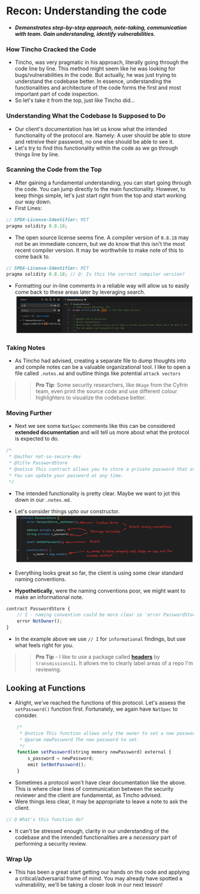 # Recon: Understanding the code
- ***Demonstrates step-by-step approach, note-taking, communication with team. Gain understanding, identify vulnerabilities.***

### How Tincho Cracked the Code
- Tincho, was very pragmatic in his approach, literally going through the code line by line. This method might seem like he was looking for bugs/vulnerabilities in the code. But actually, he was just trying to understand the codebase better. In essence, understanding the functionalities and architecture of the code forms the first and most important part of code inspection.
- So let's take it from the top, just like Tincho did…

### Understanding What the Codebase Is Supposed to Do
- Our client's documentation has let us know what the intended functionality of the protocol are. Namely: A user should be able to store and retreive their password, no one else should be able to see it.
- Let's try to find this functionality within the code as we go through things line by line.

### Scanning the Code from the Top
- After gaining a fundamental understanding, you can start going through the code. You can jump directly to the main functionality. However, to keep things simple, let's just start right from the top and start working our way down.
- First Lines:

```js
// SPDX-License-Identifier: MIT
pragma solidity 0.8.18;
```

- The open source license seems fine. A compiler version of `0.8.18` may not be an immediate concern, but we do know that this isn't the most recent compiler version. It may be worthwhile to make note of this to come back to.

```js
// SPDX-License-Identifier: MIT
pragma solidity 0.8.18; // Q: Is this the correct compiler version?
```

- Formatting our in-line comments in a reliable way will allow us to easily come back to these areas later by leveraging search.
![alt text](<Images/image copy 9.png>)

### Taking Notes
- As Tincho had advised, creating a separate file to dump thoughts into and compile notes can be a valuable organizational tool. I like to open a file called `.notes.md` and outline things like potential `attack vectors`

>> **Pro Tip**: Some security researchers, like `0Kage` from the Cyfrin team, even print the source code and use different colour highlighters to visualize the codebase better.

### Moving Further
- Next we see some `NatSpec` comments like this can be considered **extended documentation** and will tell us more about what the protocol is expected to do.

```js
/*
 * @author not-so-secure-dev
 * @title PasswordStore
 * @notice This contract allows you to store a private password that others won't be able to see.
 * You can update your password at any time.
 */
```

- The intended functionality is pretty clear. Maybe we want to jot this down in our `.notes.md`.
- Let's consider things upto our constructor.
![alt text](<Images/image copy 10.png>)

- Everything looks great so far, the client is using some clear standard naming conventions.
- **Hypothetically**, were the naming conventions poor, we might want to make an informational note.

```js
contract PasswordStore {
    // I - naming convention could be more clear ie 'error PasswordStore__NotOwner();'
    error NotOwner();
}
```

- In the example above we use `// I` for `informational` findings, but use what feels right for you.

>> **Pro Tip** - I like to use a package called **[headers](https://github.com/transmissions11/headers)** by `transmissions11`. It allows me to clearly label areas of a repo I'm reviewing.

## Looking at Functions
- Alright, we've reached the functions of this protocol. Let's assess the `setPassword()` function first. Fortunately, we again have `NatSpec` to consider.

```js
    /*
     * @notice This function allows only the owner to set a new password.
     * @param newPassword The new password to set.
     */
    function setPassword(string memory newPassword) external {
        s_password = newPassword;
        emit SetNetPassword();
    }
```

- Sometimes a protocol won't have clear documentation like the above. This is where clear lines of communication between the security reviewer and the client are fundamental, as Tincho advised.
- Were things less clear, it may be appropriate to leave a note to ask the client.

```js
// Q What's this function do?
```

- It can't be stressed enough, clarity in our understanding of the codebase and the intended functionalities are a _necessary_ part of performing a security review.

### Wrap Up
- This has been a great start getting our hands on the code and applying a critical/adversarial frame of mind. You may already have spotted a vulnerability, we'll be taking a closer look in our next lesson!
